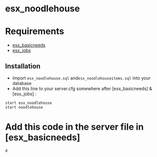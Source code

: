 # esx_noodlehouse

# Requirements
- [esx_basicneeds](https://github.com/esx-framework/esx_basicneeds)
- [esx_jobs](https://github.com/esx-framework/esx_jobs)


## Installation
- Import `esx_noodlehouse.sql` and`esx_noodlehouseitems.sql` into your database
- Add this line to your server.cfg somewhere after [esx_basicneeds] & [esx_jobs] :

```
start esx_noodlehouse
start noodlehouse
```

# Add this code in the server file in [esx_basicneeds]

```
d
```
